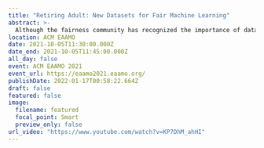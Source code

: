 ```yaml
---
title: "Retiring Adult: New Datasets for Fair Machine Learning"
abstract: >-
  Although the fairness community has recognized the importance of data, researchers in the area primarily rely on UCI Adult when it comes to tabular data. Derived from a 1994 US Census survey, this dataset has appeared in hundreds of research papers where it served as the basis for the development and comparison of many algorithmic fairness interventions. We reconstruct a superset of the UCI Adult data from available US Census sources and reveal idiosyncrasies of the UCI Adult dataset that limit its external validity. Our primary contribution is a suite of new datasets derived from US Census surveys that extend the existing data ecosystem for research on fair machine learning. We create prediction tasks relating to income, employment, health, transportation, and housing. The data span multiple years and all states of the United States, allowing researchers to study temporal shift and geographic variation. We highlight a broad initial sweep of new empirical insights relating to trade-offs between fairness criteria, performance of algorithmic interventions, and the role of distribution shift based on our new datasets. Our findings inform ongoing debates, challenge some existing narratives, and point to future research directions. Our datasets are available at folktables.org.
location: ACM EAAMO
date: 2021-10-05T11:30:00.000Z
date_end: 2021-10-05T11:45:00.000Z
all_day: false
event: ACM EAAMO 2021
event_url: https://eaamo2021.eaamo.org/
publishDate: 2022-01-17T00:58:22.664Z
draft: false
featured: false
image:
  filename: featured
  focal_point: Smart
  preview_only: false
url_video: "https://www.youtube.com/watch?v=KP7DhM_ahHI"
---
```

